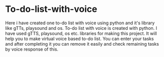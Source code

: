 # To-do-list-with-voice
Here i have created one to-do list with voice using python and it's library like gTTs, playsound and os.
To-do list with voice is created with python. I have used gTTS, playsound, os etc. libraries for making this project. It will help you to make virtual voice based to-do list. You can enter your tasks and after completing it you can remove it easily and check remaining tasks by voice response of this.
